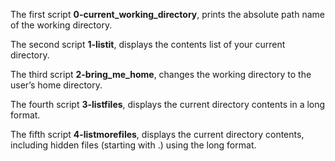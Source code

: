 The first script **0-current_working_directory**, prints the absolute path name of the working directory.

The second script **1-listit**, displays the contents list of your current directory.

The third script **2-bring_me_home**, changes the working directory to the user’s home directory.

The fourth script **3-listfiles**, displays the current directory contents in a long format.

The fifth script **4-listmorefiles**, displays the current directory contents, including hidden files (starting with .) using the long format.
